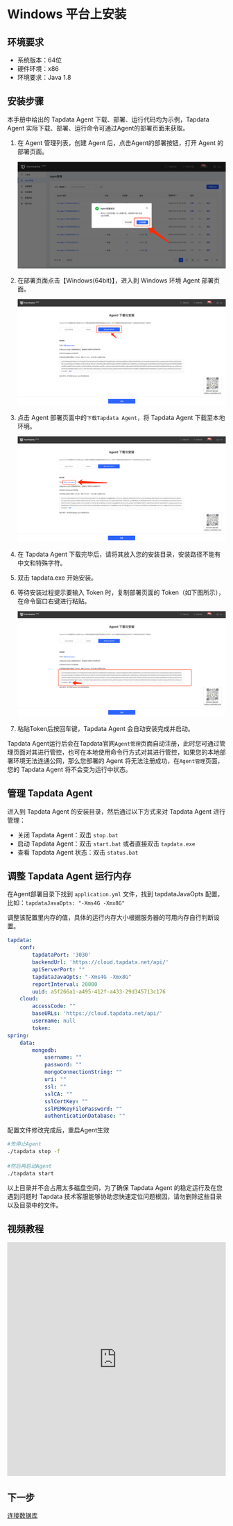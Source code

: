 # Windows 平台上安装

## 环境要求

- 系统版本：64位
- 硬件环境：x86
- 环境要求：Java 1.8

## 安装步骤

本手册中给出的 Tapdata Agent 下载、部署、运行代码均为示例，Tapdata Agent 实际下载、部署、运行命令可通过Agent的部署页面来获取。

1. 在 Agent 管理列表，创建 Agent 后，点击Agent的部署按钮，打开 Agent 的部署页面。

   ![](../../images/install_agent_windows_1.png)

2. 在部署页面点击【Windows(64bit)】，进入到 Windows 环境 Agent 部署页面。

   ![](../../images/install_agent_windows_2.png)

3. 点击 Agent 部署页面中的`下载Tapdata Agent`，将 Tapdata Agent 下载至本地环境。

   ![](../../images/install_agent_windows_3.png)

4. 在 Tapdata Agent 下载完毕后，请将其放入您的安装目录，安装路径不能有中文和特殊字符。

5. 双击 tapdata.exe 开始安装。

6. 等待安装过程提示要输入 Token 时，复制部署页面的 Token（如下图所示），在命令窗口右键进行粘贴。

   ![](../../images/install_agent_windows_4.png)

7. 粘贴Token后按回车键，Tapdata Agent 会自动安装完成并启动。



Tapdata Agent运行后会在Tapdata官网`Agent管理`页面自动注册，此时您可通过管理页面对其进行管控，也可在本地使用命令行方式对其进行管控，如果您的本地部署环境无法连通公网，那么您部署的 Agent 将无法注册成功，在`Agent管理`页面，您的 Tapdata Agent 将不会变为运行中状态。



## 管理 Tapdata Agent

进入到 Tapdata Agent 的安装目录，然后通过以下方式来对 Tapdata Agent 进行管理：

* 关闭 Tapdata Agent：双击 `stop.bat`
* 启动 Tapdata Agent：双击 `start.bat` 或者直接双击 `tapdata.exe`
* 查看 Tapdata Agent 状态：双击 `status.bat`



## 调整 Tapdata Agent 运行内存

在Agent部署目录下找到 `application.yml` 文件，找到 tapdataJavaOpts 配置，比如：`tapdataJavaOpts: "-Xms4G -Xmx8G"`

调整该配置里内存的值，具体的运行内存大小根据服务器的可用内存自行判断设置。

```yaml
tapdata:
    conf:
        tapdataPort: '3030'
        backendUrl: 'https://cloud.tapdata.net/api/'
        apiServerPort: ""
        tapdataJavaOpts: "-Xms4G -Xmx8G"
        reportInterval: 20000
        uuid: a5f266a1-a495-412f-a433-29d345713c176
    cloud:
        accessCode: ""
        baseURLs: 'https://cloud.tapdata.net/api/'
        username: null
        token: 
spring:
    data:
        mongodb:
            username: ""
            password: ""
            mongoConnectionString: ""
            uri: ""
            ssl: ""
            sslCA: ""
            sslCertKey: ""
            sslPEMKeyFilePassword: ""
            authenticationDatabase: ""
```

配置文件修改完成后，重启Agent生效

```bash
#先停止Agent
./tapdata stop -f

#然后再启动Agent
./tapdata start
```




以上目录并不会占用太多磁盘空间，为了确保 Tapdata Agent 的稳定运行及在您遇到问题时 Tapdata 技术客服能够协助您快速定位问题根因，请勿删除这些目录以及目录中的文件。



## 视频教程

<iframe      src="https://20778419.s21v.faiusr.com/58/2/ABUIABA6GAAg-ZOHkQYoqs3RogI.mp4"   width="100%"      height="539"      frameborder="0"    allowfullscreen="true"  > </iframe>

## 下一步

[连接数据库](../connect-database.md)
